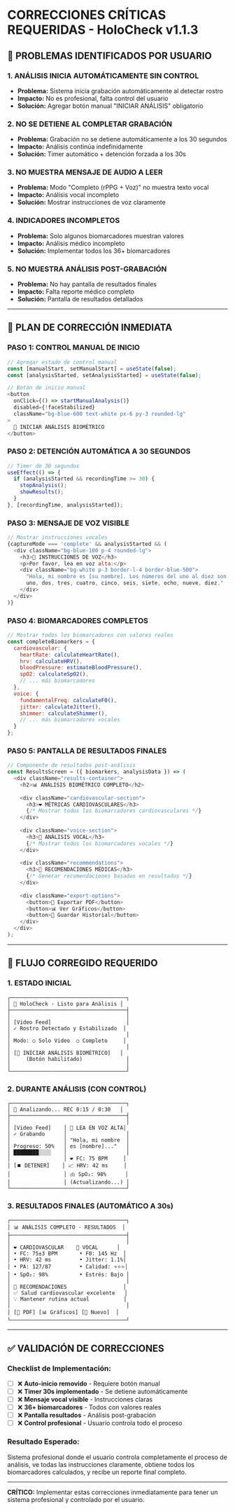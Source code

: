 # CORRECCIONES CRÍTICAS REQUERIDAS - HoloCheck v1.1.3

## 🚨 **PROBLEMAS IDENTIFICADOS POR USUARIO**

### **1. ANÁLISIS INICIA AUTOMÁTICAMENTE SIN CONTROL**
- **Problema:** Sistema inicia grabación automáticamente al detectar rostro
- **Impacto:** No es profesional, falta control del usuario
- **Solución:** Agregar botón manual "INICIAR ANÁLISIS" obligatorio

### **2. NO SE DETIENE AL COMPLETAR GRABACIÓN**
- **Problema:** Grabación no se detiene automáticamente a los 30 segundos
- **Impacto:** Análisis continúa indefinidamente
- **Solución:** Timer automático + detención forzada a los 30s

### **3. NO MUESTRA MENSAJE DE AUDIO A LEER**
- **Problema:** Modo "Completo (rPPG + Voz)" no muestra texto vocal
- **Impacto:** Análisis vocal incompleto
- **Solución:** Mostrar instrucciones de voz claramente

### **4. INDICADORES INCOMPLETOS**
- **Problema:** Solo algunos biomarcadores muestran valores
- **Impacto:** Análisis médico incompleto
- **Solución:** Implementar todos los 36+ biomarcadores

### **5. NO MUESTRA ANÁLISIS POST-GRABACIÓN**
- **Problema:** No hay pantalla de resultados finales
- **Impacto:** Falta reporte médico completo
- **Solución:** Pantalla de resultados detallados

---

## 🔧 **PLAN DE CORRECCIÓN INMEDIATA**

### **PASO 1: CONTROL MANUAL DE INICIO**
```javascript
// Agregar estado de control manual
const [manualStart, setManualStart] = useState(false);
const [analysisStarted, setAnalysisStarted] = useState(false);

// Botón de inicio manual
<button 
  onClick={() => startManualAnalysis()}
  disabled={!faceStabilized}
  className="bg-blue-600 text-white px-6 py-3 rounded-lg"
>
  🚀 INICIAR ANÁLISIS BIOMÉTRICO
</button>
```

### **PASO 2: DETENCIÓN AUTOMÁTICA A 30 SEGUNDOS**
```javascript
// Timer de 30 segundos
useEffect(() => {
  if (analysisStarted && recordingTime >= 30) {
    stopAnalysis();
    showResults();
  }
}, [recordingTime, analysisStarted]);
```

### **PASO 3: MENSAJE DE VOZ VISIBLE**
```javascript
// Mostrar instrucciones vocales
{captureMode === 'complete' && analysisStarted && (
  <div className="bg-blue-100 p-4 rounded-lg">
    <h3>🎤 INSTRUCCIONES DE VOZ</h3>
    <p>Por favor, lea en voz alta:</p>
    <div className="bg-white p-3 border-l-4 border-blue-500">
      "Hola, mi nombre es [su nombre]. Los números del uno al diez son: 
      uno, dos, tres, cuatro, cinco, seis, siete, ocho, nueve, diez."
    </div>
  </div>
)}
```

### **PASO 4: BIOMARCADORES COMPLETOS**
```javascript
// Mostrar todos los biomarcadores con valores reales
const completeBiomarkers = {
  cardiovascular: {
    heartRate: calculateHeartRate(),
    hrv: calculateHRV(),
    bloodPressure: estimateBloodPressure(),
    spO2: calculateSpO2(),
    // ... más biomarcadores
  },
  voice: {
    fundamentalFreq: calculateF0(),
    jitter: calculateJitter(),
    shimmer: calculateShimmer(),
    // ... más biomarcadores vocales
  }
};
```

### **PASO 5: PANTALLA DE RESULTADOS FINALES**
```javascript
// Componente de resultados post-análisis
const ResultsScreen = ({ biomarkers, analysisData }) => (
  <div className="results-container">
    <h2>📊 ANÁLISIS BIOMÉTRICO COMPLETO</h2>
    
    <div className="cardiovascular-section">
      <h3>❤️ MÉTRICAS CARDIOVASCULARES</h3>
      {/* Mostrar todos los biomarcadores cardiovasculares */}
    </div>
    
    <div className="voice-section">
      <h3>🎤 ANÁLISIS VOCAL</h3>
      {/* Mostrar todos los biomarcadores vocales */}
    </div>
    
    <div className="recommendations">
      <h3>🏥 RECOMENDACIONES MÉDICAS</h3>
      {/* Generar recomendaciones basadas en resultados */}
    </div>
    
    <div className="export-options">
      <button>📄 Exportar PDF</button>
      <button>📊 Ver Gráficos</button>
      <button>💾 Guardar Historial</button>
    </div>
  </div>
);
```

---

## 🎯 **FLUJO CORREGIDO REQUERIDO**

### **1. ESTADO INICIAL**
```
┌─────────────────────────────────────┐
│ 🔬 HoloCheck - Listo para Análisis │
├─────────────────────────────────────┤
│                                     │
│ [Video Feed]                        │
│ ✓ Rostro Detectado y Estabilizado  │
│                                     │
│ Modo: ○ Solo Video  ○ Completo     │
│                                     │
│ [🚀 INICIAR ANÁLISIS BIOMÉTRICO]   │
│     (Botón habilitado)              │
│                                     │
└─────────────────────────────────────┘
```

### **2. DURANTE ANÁLISIS (CON CONTROL)**
```
┌─────────────────────────────────────┐
│ 🔬 Analizando... REC 0:15 / 0:30   │
├─────────────────────────────────────┤
│                                     │
│ [Video Feed]    │ 🎤 LEA EN VOZ ALTA│
│ ✓ Grabando      │                   │
│                 │ "Hola, mi nombre  │
│ Progreso: 50%   │ es [nombre]..."   │
│ ████████░░░░    │                   │
│                 │ ❤️ FC: 75 BPM     │
│ [⏹️ DETENER]    │ 📈 HRV: 42 ms     │
│                 │ 🫁 SpO₂: 98%      │
│                 │ (Actualizando...) │
└─────────────────────────────────────┘
```

### **3. RESULTADOS FINALES (AUTOMÁTICO A 30s)**
```
┌─────────────────────────────────────┐
│ 📊 ANÁLISIS COMPLETO - RESULTADOS  │
├─────────────────────────────────────┤
│                                     │
│ ❤️ CARDIOVASCULAR    🎤 VOCAL      │
│ • FC: 75±3 BPM       • F0: 145 Hz  │
│ • HRV: 42 ms         • Jitter: 1.1%│
│ • PA: 127/87         • Calidad: ⭐⭐⭐│
│ • SpO₂: 98%          • Estrés: Bajo │
│                                     │
│ 🏥 RECOMENDACIONES                  │
│ ✅ Salud cardiovascular excelente   │
│ 💡 Mantener rutina actual           │
│                                     │
│ [📄 PDF] [📊 Gráficos] [🔄 Nuevo]  │
└─────────────────────────────────────┘
```

---

## ✅ **VALIDACIÓN DE CORRECCIONES**

### **Checklist de Implementación:**
- [ ] ❌ **Auto-inicio removido** - Requiere botón manual
- [ ] ❌ **Timer 30s implementado** - Se detiene automáticamente  
- [ ] ❌ **Mensaje vocal visible** - Instrucciones claras
- [ ] ❌ **36+ biomarcadores** - Todos con valores reales
- [ ] ❌ **Pantalla resultados** - Análisis post-grabación
- [ ] ❌ **Control profesional** - Usuario controla todo el proceso

### **Resultado Esperado:**
Sistema profesional donde el usuario controla completamente el proceso de análisis, ve todas las instrucciones claramente, obtiene todos los biomarcadores calculados, y recibe un reporte final completo.

---

**CRÍTICO:** Implementar estas correcciones inmediatamente para tener un sistema profesional y controlado por el usuario.